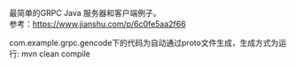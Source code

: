 最简单的GRPC Java 服务器和客户端例子。   
参考：https://www.jianshu.com/p/6c0fe5aa2f66  

com.example.grpc.gencode下的代码为自动通过proto文件生成，生成方式为运行: mvn clean compile